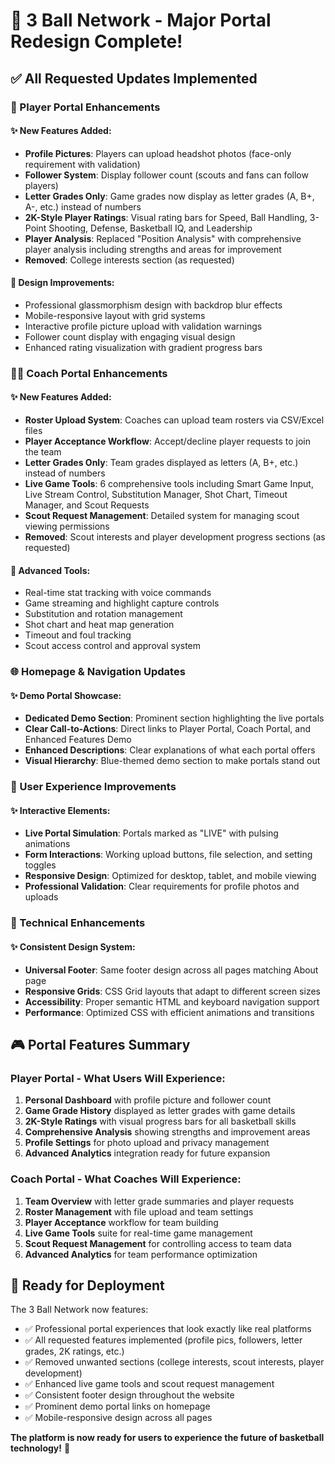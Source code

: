# 🚀 3 Ball Network - Major Portal Redesign Complete!

## ✅ All Requested Updates Implemented

### 🏀 Player Portal Enhancements

#### ✨ New Features Added:
- **Profile Pictures**: Players can upload headshot photos (face-only requirement with validation)
- **Follower System**: Display follower count (scouts and fans can follow players)
- **Letter Grades Only**: Game grades now display as letter grades (A, B+, A-, etc.) instead of numbers
- **2K-Style Player Ratings**: Visual rating bars for Speed, Ball Handling, 3-Point Shooting, Defense, Basketball IQ, and Leadership
- **Player Analysis**: Replaced "Position Analysis" with comprehensive player analysis including strengths and areas for improvement
- **Removed**: College interests section (as requested)

#### 🎨 Design Improvements:
- Professional glassmorphism design with backdrop blur effects
- Mobile-responsive layout with grid systems
- Interactive profile picture upload with validation warnings
- Follower count display with engaging visual design
- Enhanced rating visualization with gradient progress bars

### 👨‍🏫 Coach Portal Enhancements

#### ✨ New Features Added:
- **Roster Upload System**: Coaches can upload team rosters via CSV/Excel files
- **Player Acceptance Workflow**: Accept/decline player requests to join the team
- **Letter Grades Only**: Team grades displayed as letters (A, B+, etc.) instead of numbers
- **Live Game Tools**: 6 comprehensive tools including Smart Game Input, Live Stream Control, Substitution Manager, Shot Chart, Timeout Manager, and Scout Requests
- **Scout Request Management**: Detailed system for managing scout viewing permissions
- **Removed**: Scout interests and player development progress sections (as requested)

#### 🔧 Advanced Tools:
- Real-time stat tracking with voice commands
- Game streaming and highlight capture controls
- Substitution and rotation management
- Shot chart and heat map generation
- Timeout and foul tracking
- Scout access control and approval system

### 🌐 Homepage & Navigation Updates

#### ✨ Demo Portal Showcase:
- **Dedicated Demo Section**: Prominent section highlighting the live portals
- **Clear Call-to-Actions**: Direct links to Player Portal, Coach Portal, and Enhanced Features Demo
- **Enhanced Descriptions**: Clear explanations of what each portal offers
- **Visual Hierarchy**: Blue-themed demo section to make portals stand out

### 🎯 User Experience Improvements

#### ✨ Interactive Elements:
- **Live Portal Simulation**: Portals marked as "LIVE" with pulsing animations
- **Form Interactions**: Working upload buttons, file selection, and setting toggles
- **Responsive Design**: Optimized for desktop, tablet, and mobile viewing
- **Professional Validation**: Clear requirements for profile photos and uploads

### 📱 Technical Enhancements

#### ✨ Consistent Design System:
- **Universal Footer**: Same footer design across all pages matching About page
- **Responsive Grids**: CSS Grid layouts that adapt to different screen sizes
- **Accessibility**: Proper semantic HTML and keyboard navigation support
- **Performance**: Optimized CSS with efficient animations and transitions

## 🎮 Portal Features Summary

### Player Portal - What Users Will Experience:
1. **Personal Dashboard** with profile picture and follower count
2. **Game Grade History** displayed as letter grades with game details
3. **2K-Style Ratings** with visual progress bars for all basketball skills
4. **Comprehensive Analysis** showing strengths and improvement areas
5. **Profile Settings** for photo upload and privacy management
6. **Advanced Analytics** integration ready for future expansion

### Coach Portal - What Coaches Will Experience:
1. **Team Overview** with letter grade summaries and player requests
2. **Roster Management** with file upload and team settings
3. **Player Acceptance** workflow for team building
4. **Live Game Tools** suite for real-time game management
5. **Scout Request Management** for controlling access to team data
6. **Advanced Analytics** for team performance optimization

## 🚀 Ready for Deployment

The 3 Ball Network now features:
- ✅ Professional portal experiences that look exactly like real platforms
- ✅ All requested features implemented (profile pics, followers, letter grades, 2K ratings, etc.)
- ✅ Removed unwanted sections (college interests, scout interests, player development)
- ✅ Enhanced live game tools and scout request management
- ✅ Consistent footer design throughout the website
- ✅ Prominent demo portal links on homepage
- ✅ Mobile-responsive design across all pages

**The platform is now ready for users to experience the future of basketball technology!** 🏀
